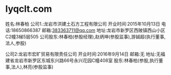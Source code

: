 # lyqclt.com
姓名:林春柏
公司1.:龙岩市洪建土石方工程有限公司
开业时间:2015年10月13日
电话:18650866387
邮箱:383363711@qq.com
地址:龙岩市新罗区西陂镇西山小区C2幢3梯5层505
公司股东:林春柏(参股经理),赵炳坤(参股监事),游铖超(执行董事,法人,参股)

公司2:龙岩市宏旷贸易有限责任公司
开业时间:2016年9月14日
邮箱:无
地址:无福建省龙岩市新罗区东城东兴路66号永兴花园C幢408室
股东:林春柏(参股,执行董事,法人),林亮(参股监事)

